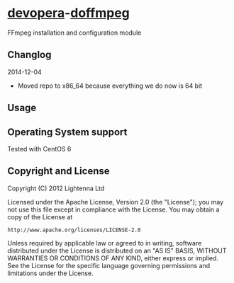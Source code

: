 [devopera](http://devopera.com)-[doffmpeg](http://devopera.com/module/doffmpeg)
==============

FFmpeg installation and configuration module

Changlog
--------

2014-12-04

  * Moved repo to x86_64 because everything we do now is 64 bit

Usage
-----

Operating System support
------------------------

Tested with CentOS 6

Copyright and License
---------------------

Copyright (C) 2012 Lightenna Ltd

Licensed under the Apache License, Version 2.0 (the "License"); you may not use this file except in compliance with the License. You may obtain a copy of the License at

    http://www.apache.org/licenses/LICENSE-2.0

Unless required by applicable law or agreed to in writing, software distributed under the License is distributed on an "AS IS" BASIS, WITHOUT WARRANTIES OR CONDITIONS OF ANY KIND, either express or implied. See the License for the specific language governing permissions and limitations under the License.
